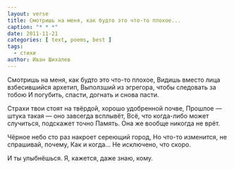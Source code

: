 ```yaml
---
layout: verse
title: Смотришь на меня, как будто это что-то плохое...
caption: "* * *"
date: 2011-11-21
categories: [ text, poems, best ]
tags:
  - стихи
author: Иван Шихалев
---
```

Смотришь на меня, как будто это что-то плохое,
Видишь вместо лица взбесившийся архетип,
Выползший из эгрегора, чтобы следовать за тобою
И погубить, спасти, догнать и снова пасти.

Страхи твои стоят на твёрдой, хорошо удобренной почве,
Прошлое — штука такая — оно завсегда всплывёт,
Всё, что когда-либо может случиться, подскажет точно
Память. Она же вообще никогда не врёт.

Чёрное небо сто раз накроет сереющий город,
Но что-то изменится, не спрашивай, почему,
Как и когда... Не исключено, что скоро.

И ты улыбнёшься.
        Я, кажется,
                даже знаю, кому.

